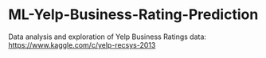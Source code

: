 # ML-Yelp-Business-Rating-Prediction
Data analysis and exploration of Yelp Business Ratings data: https://www.kaggle.com/c/yelp-recsys-2013
